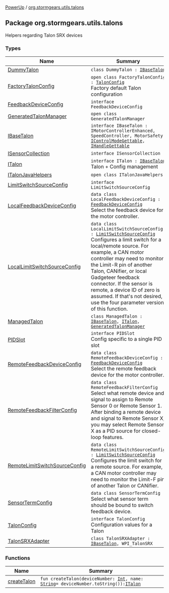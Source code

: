 [PowerUp](../index.md) / [org.stormgears.utils.talons](./index.md)

## Package org.stormgears.utils.talons

Helpers regarding Talon SRX devices

### Types

| Name | Summary |
|---|---|
| [DummyTalon](-dummy-talon/index.md) | `class DummyTalon : `[`IBaseTalon`](-i-base-talon/index.md) |
| [FactoryTalonConfig](-factory-talon-config/index.md) | `open class FactoryTalonConfig : `[`TalonConfig`](-talon-config/index.md)<br>Factory default Talon configuration |
| [FeedbackDeviceConfig](-feedback-device-config.md) | `interface FeedbackDeviceConfig` |
| [GeneratedTalonManager](-generated-talon-manager/index.md) | `open class GeneratedTalonManager` |
| [IBaseTalon](-i-base-talon/index.md) | `interface IBaseTalon : IMotorControllerEnhanced, SpeedController, MotorSafety, `[`IControlModeGettable`](-i-talon-java-helpers/__-d-o_-n-o-t_-u-s-e_-o-r_-y-o-u_-w-i-l-l_-b-e_-f-i-r-e-d/-i-control-mode-gettable/index.md)`, `[`IHandleGettable`](-i-talon-java-helpers/__-d-o_-n-o-t_-u-s-e_-o-r_-y-o-u_-w-i-l-l_-b-e_-f-i-r-e-d/-i-handle-gettable/index.md) |
| [ISensorCollection](-i-sensor-collection/index.md) | `interface ISensorCollection` |
| [ITalon](-i-talon/index.md) | `interface ITalon : `[`IBaseTalon`](-i-base-talon/index.md)<br>Talon + Config management |
| [ITalonJavaHelpers](-i-talon-java-helpers/index.md) | `open class ITalonJavaHelpers` |
| [LimitSwitchSourceConfig](-limit-switch-source-config.md) | `interface LimitSwitchSourceConfig` |
| [LocalFeedbackDeviceConfig](-local-feedback-device-config/index.md) | `data class LocalFeedbackDeviceConfig : `[`FeedbackDeviceConfig`](-feedback-device-config.md)<br>Select the feedback device for the motor controller. |
| [LocalLimitSwitchSourceConfig](-local-limit-switch-source-config/index.md) | `data class LocalLimitSwitchSourceConfig : `[`LimitSwitchSourceConfig`](-limit-switch-source-config.md)<br>Configures a limit switch for a local/remote source. For example, a CAN motor controller may need to monitor the Limit-R pin of another Talon, CANifier, or local Gadgeteer feedback connector. If the sensor is remote, a device ID of zero is assumed. If that's not desired, use the four parameter version of this function. |
| [ManagedTalon](-managed-talon/index.md) | `class ManagedTalon : `[`IBaseTalon`](-i-base-talon/index.md)`, `[`ITalon`](-i-talon/index.md)`, `[`GeneratedTalonManager`](-generated-talon-manager/index.md) |
| [PIDSlot](-p-i-d-slot/index.md) | `interface PIDSlot`<br>Config specific to a single PID slot |
| [RemoteFeedbackDeviceConfig](-remote-feedback-device-config/index.md) | `data class RemoteFeedbackDeviceConfig : `[`FeedbackDeviceConfig`](-feedback-device-config.md)<br>Select the remote feedback device for the motor controller. |
| [RemoteFeedbackFilterConfig](-remote-feedback-filter-config/index.md) | `data class RemoteFeedbackFilterConfig`<br>Select what remote device and signal to assign to Remote Sensor 0 or Remote Sensor 1. After binding a remote device and signal to Remote Sensor X, you may select Remote Sensor X as a PID source for closed-loop features. |
| [RemoteLimitSwitchSourceConfig](-remote-limit-switch-source-config/index.md) | `data class RemoteLimitSwitchSourceConfig : `[`LimitSwitchSourceConfig`](-limit-switch-source-config.md)<br>Configures the limit switch for a remote source. For example, a CAN motor controller may need to monitor the Limit-F pin of another Talon or CANifier. |
| [SensorTermConfig](-sensor-term-config/index.md) | `data class SensorTermConfig`<br>Select what sensor term should be bound to switch feedback device. |
| [TalonConfig](-talon-config/index.md) | `interface TalonConfig`<br>Configuration values for a Talon |
| [TalonSRXAdapter](-talon-s-r-x-adapter/index.md) | `class TalonSRXAdapter : `[`IBaseTalon`](-i-base-talon/index.md)`, WPI_TalonSRX` |

### Functions

| Name | Summary |
|---|---|
| [createTalon](create-talon.md) | `fun createTalon(deviceNumber: `[`Int`](https://kotlinlang.org/api/latest/jvm/stdlib/kotlin/-int/index.html)`, name: `[`String`](https://kotlinlang.org/api/latest/jvm/stdlib/kotlin/-string/index.html)` = deviceNumber.toString()): `[`ITalon`](-i-talon/index.md) |
